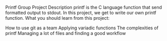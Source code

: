 Printf Group Project
Description
printf is the C language function that send formatted output to stdout. In this project, we get to write our own printf function. 
What you should learn from this project:

How to use git as a team
Applying variadic functions
The complexities of printf
Managing a lot of files and finding a good workflow

